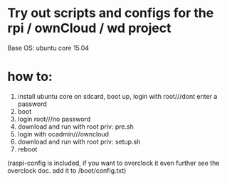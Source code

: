 # Try out scripts and configs for the rpi / ownCloud / wd project

Base OS: ubuntu core 15.04

# how to: 

1. install ubuntu core on sdcard, boot up, login with root///dont enter a password
2. boot
3. login root///no password
4. download and run with root priv: pre.sh
5. login with ocadmin///owncloud
6. download and run with root priv: setup.sh
7. reboot

(raspi-config is included, if you want to overclock it even further see the overclock doc. add it to /boot/config.txt)

